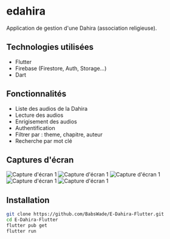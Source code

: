 # edahira

Application de gestion d'une Dahira (association religieuse).

## Technologies utilisées
- Flutter
- Firebase (Firestore, Auth, Storage...)
- Dart

## Fonctionnalités
- Liste des audios de la Dahira
- Lecture des audios
- Enrigisement des audios
- Authentification
- Filtrer par : theme, chapitre, auteur
- Recherche par mot clé

## Captures d'écran
![Capture d'écran 1](/assets/Splash-screen.png)
![Capture d'écran 1](/assets/Connexion.png)
![Capture d'écran 1](/assets/Accueil-membre.png)
![Capture d'écran 1](/assets/Accueil-conferencier.png)
![Capture d'écran 1](/assets/Enrigistrement-conference.png)

## Installation
```bash
git clone https://github.com/BabsWade/E-Dahira-Flutter.git
cd E-Dahira-Flutter
flutter pub get
flutter run
```
